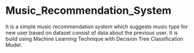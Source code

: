 # Music_Recommendation_System
It is a simple music recommendation system which suggests music type for new user based on dataset consist of data about the previous user. It is build using Machine Learning Technique with Decision Tree Classification Model.
